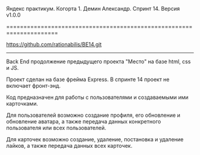 ﻿Яндекс практикум. Когорта 1. Демин Александр. Спринт 14. Версия v1.0.0

=====================================================================

https://github.com/rationabilis/BE14.git

------------------------------------------------------


Back End продолжение предыдущего проекта "Место" на базе html, css и JS.

Проект сделан на базе фрейма Express.
В спринте 14 проект не включает фронт-энд.

Код предназначен для работы с пользователями и создаваемыми ими карточками.

Для пользователей возможно создание профиля, его обновление и обновление аватара, а также передача данных конкретного пользователя или всех пользователей.

Для карточек возможно создание, удаление, постановка и удаление лайков, а также передача данных всех карточек.


